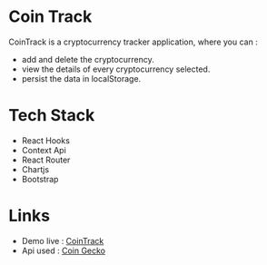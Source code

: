 # Coin Track

CoinTrack is a cryptocurrency tracker application, where you can :

- add and delete the cryptocurrency.
- view the details of every cryptocurrency selected.
- persist the data in localStorage.

# Tech Stack

- React Hooks
- Context Api
- React Router
- Chartjs
- Bootstrap

# Links

- Demo live : [CoinTrack](https://pedantic-wright-767bd2.netlify.app/)
- Api used : [Coin Gecko](https://www.coingecko.com/api/documentations/v3)
